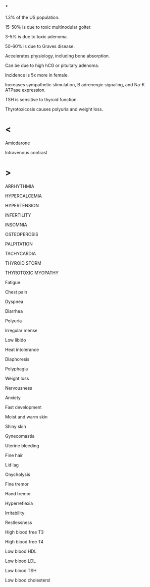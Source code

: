 # .

1.3% of the US population.

15-50% is due to toxic multinodular goiter.

3-5% is due to toxic adenoma.

50-60% is due to Graves disease.

Accelerates physiology, including bone absorption.

Can be due to high hCG or pituitary adenoma.

Incidence is 5x more in female.

Increases sympathetic stimulation, B adrenergic signaling, and Na-K ATPase expression.

TSH is sensitive to thyroid function.

Thyrotoxicosis causes polyuria and weight loss.

# <

Amiodarone

Intravenous contrast

# >

ARRHYTHMIA

HYPERCALCEMIA

HYPERTENSION

INFERTILITY

INSOMNIA

OSTEOPEROSIS

PALPITATION

TACHYCARDIA

THYROID STORM

THYROTOXIC MYOPATHY

Fatigue

Chest pain

Dyspnea

Diarrhea

Polyuria

Irregular mense

Low libido

Heat intolerance

Diaphoresis

Polyphagia

Weight loss

Nervousness

Anxiety

Fast development

Moist and warm skin

Shiny skin

Gynecomastia

Uterine bleeding

Fine hair

Lid lag

Onycholysis

Fine tremor

Hand tremor

Hyperreflexia

Irritability

Restlessness

High blood free T3

High blood free T4

Low blood HDL

Low blood LDL

Low blood TSH

Low blood cholesterol

